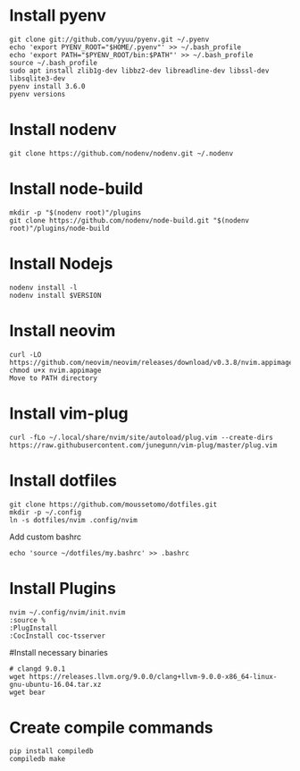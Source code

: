 # Install pyenv
```
git clone git://github.com/yyuu/pyenv.git ~/.pyenv
echo 'export PYENV_ROOT="$HOME/.pyenv"' >> ~/.bash_profile
echo 'export PATH="$PYENV_ROOT/bin:$PATH"' >> ~/.bash_profile
source ~/.bash_profile
sudo apt install zlib1g-dev libbz2-dev libreadline-dev libssl-dev libsqlite3-dev
pyenv install 3.6.0
pyenv versions
```

# Install nodenv
```
git clone https://github.com/nodenv/nodenv.git ~/.nodenv

```

# Install node-build
```
mkdir -p "$(nodenv root)"/plugins
git clone https://github.com/nodenv/node-build.git "$(nodenv root)"/plugins/node-build
```
# Install Nodejs
```
nodenv install -l
nodenv install $VERSION
```

# Install neovim
```
curl -LO https://github.com/neovim/neovim/releases/download/v0.3.8/nvim.appimage
chmod u+x nvim.appimage
Move to PATH directory
```

# Install vim-plug
```
curl -fLo ~/.local/share/nvim/site/autoload/plug.vim --create-dirs https://raw.githubusercontent.com/junegunn/vim-plug/master/plug.vim
```

# Install dotfiles

```
git clone https://github.com/moussetomo/dotfiles.git
mkdir -p ~/.config
ln -s dotfiles/nvim .config/nvim
```

Add custom bashrc
```
echo 'source ~/dotfiles/my.bashrc' >> .bashrc
```

# Install Plugins
```
nvim ~/.config/nvim/init.nvim
:source %
:PlugInstall
:CocInstall coc-tsserver
```

#Install necessary binaries
```
# clangd 9.0.1
wget https://releases.llvm.org/9.0.0/clang+llvm-9.0.0-x86_64-linux-gnu-ubuntu-16.04.tar.xz
wget bear
```

# Create compile commands
```
pip install compiledb
compiledb make
```
